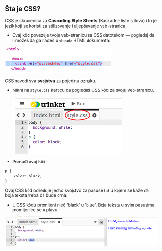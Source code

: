 ## Šta je CSS?

CSS je skraćenica za **Cascading Style Sheets** (Kaskadne liste stilova) i to je jezik koji se koristi za stilizovanje i uljepšavanje veb-stranica.

+ Ovaj kôd povezuje tvoju veb-stranicu sa CSS datotekom — pogledaj da li možeš da ga nađeš u `<head>` HTML dokumenta:

![screenshot](images/birthday-css-link.png)

CSS navodi sva **svojstva** za pojedinu oznaku.

+ Klikni na `style.css` karticu da pogledaš CSS kôd za svoju veb-stranicu.
    
    ![screenshot](images/birthday-css-tab.png)

+ Pronađi ovaj kôd:

```html
p {
    color: black;
}
```

Ovaj CSS kôd određuje jedno svojstvo za pasuse (`p`) u kojem se kaže da boja teksta treba da bude crna.

+ U CSS kôdu promijeni riječ 'black' u 'blue'. Boja teksta u svim pasusima promijeniće se u plavu.

![screenshot](images/birthday-edit-css.png)